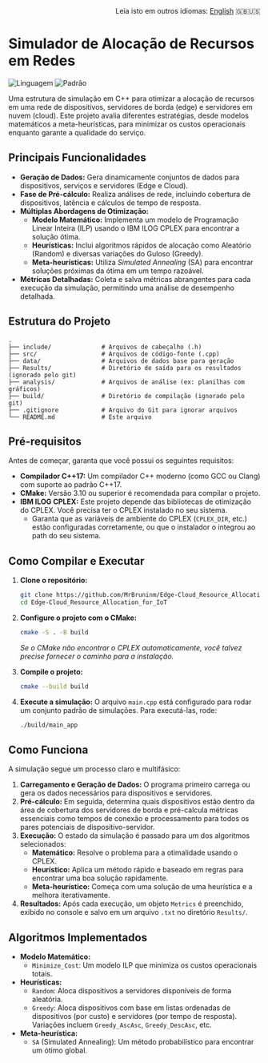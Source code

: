 <div align="right">
Leia isto em outros idiomas: <a href="README.md">English</a> 🇬🇧🇺🇸
</div>

# Simulador de Alocação de Recursos em Redes

![Linguagem](https://img.shields.io/badge/Linguagem-C%2B%2B-blue.svg)
![Padrão](https://img.shields.io/badge/C%2B%2B-17-blue.svg)

Uma estrutura de simulação em C++ para otimizar a alocação de recursos em uma rede de dispositivos, servidores de borda (edge) e servidores em nuvem (cloud). Este projeto avalia diferentes estratégias, desde modelos matemáticos a meta-heurísticas, para minimizar os custos operacionais enquanto garante a qualidade do serviço.

## Principais Funcionalidades

-   **Geração de Dados:** Gera dinamicamente conjuntos de dados para dispositivos, serviços e servidores (Edge e Cloud).
-   **Fase de Pré-cálculo:** Realiza análises de rede, incluindo cobertura de dispositivos, latência e cálculos de tempo de resposta.
-   **Múltiplas Abordagens de Otimização:**
    -   **Modelo Matemático:** Implementa um modelo de Programação Linear Inteira (ILP) usando o IBM ILOG CPLEX para encontrar a solução ótima.
    -   **Heurísticas:** Inclui algoritmos rápidos de alocação como Aleatório (Random) e diversas variações do Guloso (Greedy).
    -   **Meta-heurísticas:** Utiliza *Simulated Annealing* (SA) para encontrar soluções próximas da ótima em um tempo razoável.
-   **Métricas Detalhadas:** Coleta e salva métricas abrangentes para cada execução da simulação, permitindo uma análise de desempenho detalhada.

## Estrutura do Projeto

```
.
├── include/              # Arquivos de cabeçalho (.h)
├── src/                  # Arquivos de código-fonte (.cpp)
├── data/                 # Arquivos de dados base para geração
├── Results/              # Diretório de saída para os resultados (ignorado pelo git)
├── analysis/             # Arquivos de análise (ex: planilhas com gráficos)
├── build/                # Diretório de compilação (ignorado pelo git)
├── .gitignore            # Arquivo do Git para ignorar arquivos
└── README.md             # Este arquivo
```

## Pré-requisitos

Antes de começar, garanta que você possui os seguintes requisitos:

* **Compilador C++17:** Um compilador C++ moderno (como GCC ou Clang) com suporte ao padrão C++17.
* **CMake:** Versão 3.10 ou superior é recomendada para compilar o projeto.
* **IBM ILOG CPLEX:** Este projeto depende das bibliotecas de otimização do CPLEX. Você precisa ter o CPLEX instalado no seu sistema.
    * Garanta que as variáveis de ambiente do CPLEX (`CPLEX_DIR`, etc.) estão configuradas corretamente, ou que o instalador o integrou ao path do seu sistema.

## Como Compilar e Executar

1.  **Clone o repositório:**
    ```bash
    git clone https://github.com/MrBruninm/Edge-Cloud_Resource_Allocation_for_IoT.git
    cd Edge-Cloud_Resource_Allocation_for_IoT
    ```

2.  **Configure o projeto com o CMake:**
    ```bash
    cmake -S . -B build
    ```
    *Se o CMake não encontrar o CPLEX automaticamente, você talvez precise fornecer o caminho para a instalação.*

3.  **Compile o projeto:**
    ```bash
    cmake --build build
    ```

4.  **Execute a simulação:**
    O arquivo `main.cpp` está configurado para rodar um conjunto padrão de simulações. Para executá-las, rode:
    ```bash
    ./build/main_app
    ```

## Como Funciona

A simulação segue um processo claro e multifásico:

1.  **Carregamento e Geração de Dados:** O programa primeiro carrega ou gera os dados necessários para dispositivos e servidores.
2.  **Pré-cálculo:** Em seguida, determina quais dispositivos estão dentro da área de cobertura dos servidores de borda e pré-calcula métricas essenciais como tempos de conexão e processamento para todos os pares potenciais de dispositivo-servidor.
3.  **Execução:** O estado da simulação é passado para um dos algoritmos selecionados:
    * **Matemático:** Resolve o problema para a otimalidade usando o CPLEX.
    * **Heurístico:** Aplica um método rápido e baseado em regras para encontrar uma boa solução rapidamente.
    * **Meta-heurístico:** Começa com uma solução de uma heurística e a melhora iterativamente.
4.  **Resultados:** Após cada execução, um objeto `Metrics` é preenchido, exibido no console e salvo em um arquivo `.txt` no diretório `Results/`.

## Algoritmos Implementados

-   **Modelo Matemático:**
    -   `Minimize_Cost`: Um modelo ILP que minimiza os custos operacionais totais.
-   **Heurísticas:**
    -   `Random`: Aloca dispositivos a servidores disponíveis de forma aleatória.
    -   `Greedy`: Aloca dispositivos com base em listas ordenadas de dispositivos (por custo) e servidores (por tempo de resposta). Variações incluem `Greedy_AscAsc`, `Greedy_DescAsc`, etc.
-   **Meta-heurística:**
    -   `SA` (Simulated Annealing): Um método probabilístico para encontrar um ótimo global.